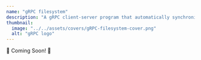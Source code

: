```yaml
---
name: "gRPC filesystem"
description: "A gRPC client-server program that automatically synchronize files across multiple clients similar to DropBox or OneDrive."
thumbnail:
  image: "../../assets/covers/gRPC-filesystem-cover.png"
  alt: "gRPC logo"
---
```


🚧 Coming Soon! 🚧
